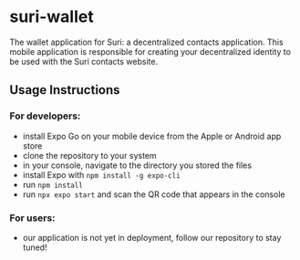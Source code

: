 # suri-wallet
The wallet application for Suri: a decentralized contacts application. This mobile application is responsible for creating your decentralized identity to be used with the Suri contacts website.

## Usage Instructions
### For developers:
* install Expo Go on your mobile device from the Apple or Android app store
* clone the repository to your system
* in your console, navigate to the directory you stored the files
* install Expo with ```npm install -g expo-cli```
* run ```npm install```
* run ```npx expo start``` and scan the QR code that appears in the console

### For users:
* our application is not yet in deployment, follow our repository to stay tuned!
